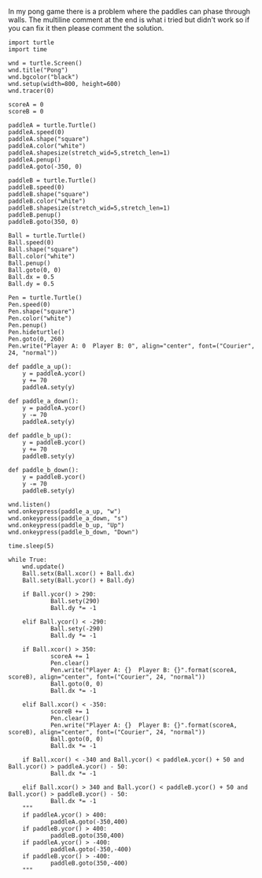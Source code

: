 In my pong game there is a problem where the paddles can phase through walls. The multiline comment at the end is what i tried but didn't work so if you can fix it then please comment the solution.

	import turtle
	import time

	wnd = turtle.Screen()
	wnd.title("Pong")
	wnd.bgcolor("black")
	wnd.setup(width=800, height=600)
	wnd.tracer(0)

	scoreA = 0
	scoreB = 0

	paddleA = turtle.Turtle()
	paddleA.speed(0)
	paddleA.shape("square")
	paddleA.color("white")
	paddleA.shapesize(stretch_wid=5,stretch_len=1)
	paddleA.penup()
	paddleA.goto(-350, 0)

	paddleB = turtle.Turtle()
	paddleB.speed(0)
	paddleB.shape("square")
	paddleB.color("white")
	paddleB.shapesize(stretch_wid=5,stretch_len=1)
	paddleB.penup()
	paddleB.goto(350, 0)

	Ball = turtle.Turtle()
	Ball.speed(0)
	Ball.shape("square")
	Ball.color("white")
	Ball.penup()
	Ball.goto(0, 0)
	Ball.dx = 0.5
	Ball.dy = 0.5

	Pen = turtle.Turtle()
	Pen.speed(0)
	Pen.shape("square")
	Pen.color("white")
	Pen.penup()
	Pen.hideturtle()
	Pen.goto(0, 260)
	Pen.write("Player A: 0  Player B: 0", align="center", font=("Courier", 24, "normal"))

	def paddle_a_up():
		y = paddleA.ycor()
		y += 70
		paddleA.sety(y)

	def paddle_a_down():
		y = paddleA.ycor()
		y -= 70
		paddleA.sety(y)

	def paddle_b_up():
		y = paddleB.ycor()
		y += 70
		paddleB.sety(y)

	def paddle_b_down():
		y = paddleB.ycor()
		y -= 70
		paddleB.sety(y)

	wnd.listen()
	wnd.onkeypress(paddle_a_up, "w")
	wnd.onkeypress(paddle_a_down, "s")
	wnd.onkeypress(paddle_b_up, "Up")
	wnd.onkeypress(paddle_b_down, "Down")

	time.sleep(5)

	while True:
		wnd.update()
		Ball.setx(Ball.xcor() + Ball.dx)
		Ball.sety(Ball.ycor() + Ball.dy)

		if Ball.ycor() > 290:
				Ball.sety(290)
				Ball.dy *= -1

		elif Ball.ycor() < -290:
				Ball.sety(-290)
				Ball.dy *= -1

		if Ball.xcor() > 350:
				scoreA += 1
				Pen.clear()
				Pen.write("Player A: {}  Player B: {}".format(scoreA, scoreB), align="center", font=("Courier", 24, "normal"))
				Ball.goto(0, 0)
				Ball.dx *= -1

		elif Ball.xcor() < -350:
				scoreB += 1
				Pen.clear()
				Pen.write("Player A: {}  Player B: {}".format(scoreA, scoreB), align="center", font=("Courier", 24, "normal"))
				Ball.goto(0, 0)
				Ball.dx *= -1

		if Ball.xcor() < -340 and Ball.ycor() < paddleA.ycor() + 50 and Ball.ycor() > paddleA.ycor() - 50:
				Ball.dx *= -1 
    
		elif Ball.xcor() > 340 and Ball.ycor() < paddleB.ycor() + 50 and Ball.ycor() > paddleB.ycor() - 50:
				Ball.dx *= -1
		"""
		if paddleA.ycor() > 400:
				paddleA.goto(-350,400)
		if paddleB.ycor() > 400:
				paddleB.goto(350,400)
		if paddleA.ycor() > -400:
				paddleA.goto(-350,-400)
		if paddleB.ycor() > -400:
				paddleB.goto(350,-400)
		"""

